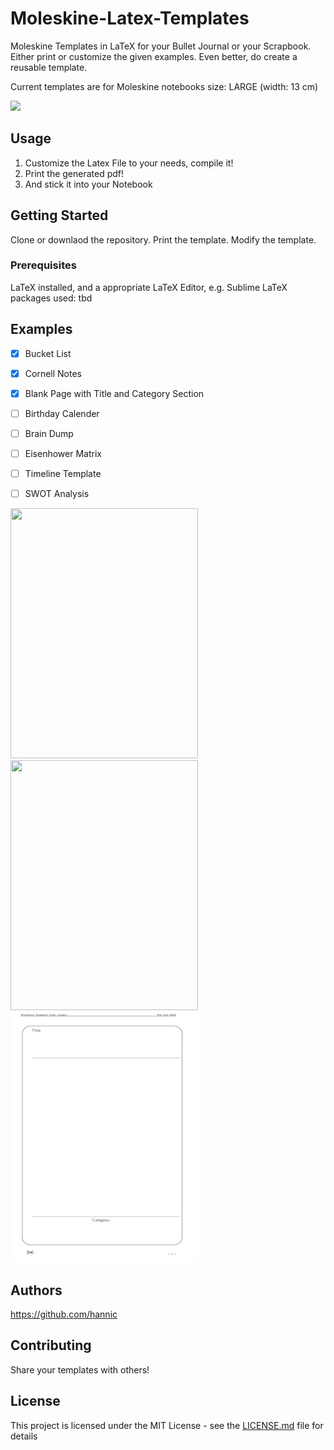 # Moleskine-Latex-Templates

Moleskine Templates in LaTeX for your Bullet Journal or your Scrapbook. Either print or customize the given examples. 
Even better, do create a reusable template. 

Current templates are for Moleskine notebooks size: LARGE (width: 13 cm) 

<img src="https://www.leoprinting.de/files/photos/Moleskine%C2%AE/1-Moleskine_sizes.jpg" width="250"  />


## Usage 

1. Customize the Latex File to your needs, compile it!
2. Print the generated pdf! 
3. And stick it into your Notebook

## Getting Started

Clone or downlaod the repository. 
Print the template. 
Modify the template. 

### Prerequisites

LaTeX installed, and a appropriate LaTeX Editor, e.g. Sublime 
LaTeX packages used: tbd 

## Examples
- [x] Bucket List
- [x] Cornell Notes 
- [x] Blank Page with Title and Category Section  
- [ ] Birthday Calender  
- [ ] Brain Dump  
- [ ] Eisenhower Matrix
- [ ] Timeline Template
- [ ] SWOT Analysis


<img src="https://github.com/hannic/moleskine-latex-templates/blob/master/screenshot-bullet-list.png" width="300" height="400" /><img src="https://github.com/hannic/moleskine-latex-templates/blob/master/moleskine-latex-cornell-notes.png" width="300" height="400" /><img src="https://github.com/hannic/moleskine-latex-templates/blob/master/moleskine-latex-blank-page.png" width="300" height="400" />

## Authors
https://github.com/hannic


## Contributing

Share your templates with others! 

## License

This project is licensed under the MIT License - see the [LICENSE.md](LICENSE.md) file for details


<!---
![Bullet List](https://github.com/hannic/moleskine-latex-templates/blob/master/screenshot-bullet-list.png)
-->




